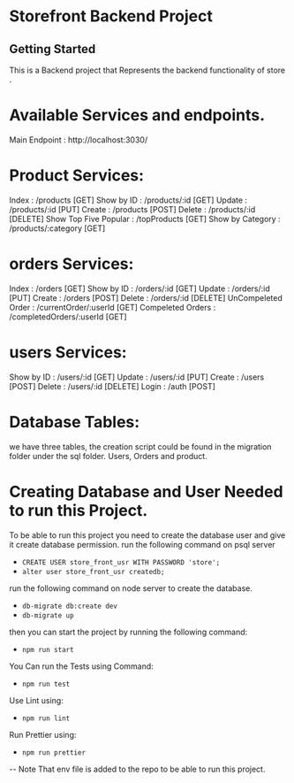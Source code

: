 # Storefront Backend Project

## Getting Started

This is a Backend project that Represents the backend functionality of store .

# Available Services and endpoints.

Main Endpoint : http://localhost:3030/

# Product Services:
Index : /products [GET]
Show by ID : /products/:id [GET]
Update : /products/:id [PUT]
Create : /products [POST]
Delete : /products/:id [DELETE]
Show Top Five Popular : /topProducts [GET]
Show by Category : /products/:category [GET]

# orders Services:
Index : /orders [GET]
Show by ID : /orders/:id [GET]
Update : /orders/:id [PUT]
Create : /orders [POST]
Delete : /orders/:id [DELETE]
UnCompeleted Order : /currentOrder/:userId [GET]
Compeleted Orders : /completedOrders/:userId [GET]

# users Services:

Show by ID : /users/:id [GET]
Update : /users/:id [PUT]
Create : /users [POST]
Delete : /users/:id [DELETE]
Login : /auth [POST]

# Database Tables:
we have three tables, the creation script could be found in the migration folder under the sql folder.
Users, Orders and product.


# Creating Database and User Needed to run this Project.

To be able to run this project you need to create the database user and give it create database permission.
run the following command on psql server
- `CREATE USER store_front_usr WITH PASSWORD 'store';`
- `alter user store_front_usr createdb;`

run the following command on node server to create the database.
- `db-migrate db:create dev`
- `db-migrate up`

then you can start the project by running the following command:
- `npm run start`

You Can run the Tests using Command:
- `npm run test`

Use Lint using: 
- `npm run lint` 

Run Prettier using:
- `npm run prettier`

-- Note That env file is added to the repo to be able to run this project.
